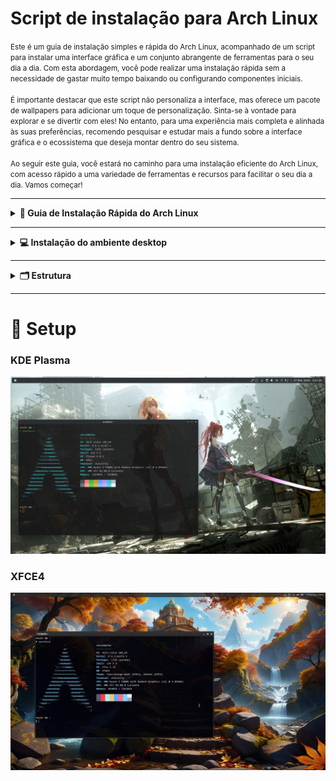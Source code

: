 # Script de instalação para Arch Linux

<small>
  Este é um guia de instalação simples e rápida do Arch Linux, acompanhado de um script para instalar uma interface gráfica e um conjunto abrangente de ferramentas para o seu dia a dia. Com esta abordagem, você pode realizar uma instalação rápida sem   a necessidade de gastar muito tempo baixando ou configurando componentes iniciais.</br></br>
  É importante destacar que este script não personaliza a interface, mas oferece um pacote de wallpapers para adicionar um toque de personalização. Sinta-se à vontade para explorar e se divertir com eles! No entanto, para uma experiência mais completa e alinhada às suas preferências, recomendo pesquisar e estudar mais a fundo sobre a interface gráfica e o ecossistema que deseja montar dentro do seu sistema.</br></br>
  Ao seguir este guia, você estará no caminho para uma instalação eficiente do Arch Linux, com acesso rápido a uma variedade de ferramentas e recursos para facilitar o seu dia a dia. Vamos começar!
</small>

***
<details>
  <summary><strong>🚀 Guia de Instalação Rápida do Arch Linux</strong></summary>
  
  ### Configuração do Teclado
  1. Lista os layouts disponíveis para vocês escolher qual se adequa ao seu teclado:
     
    localectl list-keymaps
    
  2. Carregue a configuração para o teclado (exemplo para ABNT2):
     
    loadkeys br-abnt2
    
  ### Configuração de Região e Idioma (Opcional)
  1. Abra o arquivo de configuração de localidades para edição:
 
    nano /etc/locale.gen

  <blockquote>
    Remova o “#” na frente da linha do idioma da sua escolha por exemplo: #pt_BR.UTF-8 UTF-8 > pt_BR.UTF-8 UTF-8 . Após isso use os atalhos CTRL+O e aperte ENTER depois CTRL+X e aperte ENTER.
  </blockquote>
    
  2. Gera as localidade definida no arquivo /etc/locale.gen:

    locale-gen

  3. Define o idioma padrão do sistema (exemplo para pt-br):

    export LANG=pt_BR.UTF-8

  ### Atualizar o relógio do sistema
  
  1. Ativa a sincronização automática de hora e data pela rede utilizando NTP (Network Time Protocol).

    timedatectl set-ntp true
      
  2. Verificando mudança na configuração de hora e data:

    timedatectl status

  ### Modo de inicialização
  
  1. Verifica se o sistema utiliza UEFI (mais moderno), o que é importante para alguns ajustes posteriores.

    ls /sys/firmware/efi/efivars

  2. Verifique o número de bits do UEFI:

    cat /sys/firmware/efi/fw_platform_size

  ### Configuração de Rede sem Fio

  <blockquote>
    Para instalar o Arch Linux precisa ter conexão via Wi-Fi ou Ethernet. Siga as instruções abaixo para caso queira usar internet sem fio.
  </blockquote>
  
  1. Liste as interfaces de rede disponíveis no sistema:

    ip link

  2. Ativa a interface de rede especificada (por exemplo, `ip link set wlan0 up` para ativar a rede sem fio):

    sudo rfkill unblock wifi && ip link set {interface} up

  <blockquote>
    Aqui estamos desbloqueando a placa de rede e ativando ela… Não esqueça de trocar “{interface}” pela sua placa de rede.
  </blockquote>
  
  3. Inicie a ferramenta de configuração de rede sem fio:

    iwctl

  4. Liste os dispositivos de rede sem fio disponíveis:

    device list

  5. Faz uma busca por redes sem fio disponíveis na interface escolhida (por exemplo, `station wlan0 scan`  para busca na rede sem fio):

    station {interface} scan

  6. Mostra as redes da busca anterior:

    station {interface} get-networks

  7. Conecta à rede sem fio especificada pelo SSID:

    station {interface} connect SSID

  <blockquote>
    Vai abrir um campo no console para preencher com a senha da rede.
  </blockquote>
  
  8. Mostra detalhes da conexão atual na interface:

    station {interface} show

  9. Saia do iwctl:

    exit

  <p>Em seguida teste a rede:</p>
  
    ping -c 5 archlinux.org

  ### Instalação
  
  1. O arch linux tem um script de instalação intuitivo ([https://archinstall.archlinux.page/](https://archinstall.archlinux.page/)):

    archinstall
    
  <blockquote>
    No perfil escolha o tipo MINIMAL.
  </blockquote>
    
  ![arch](https://www.edivaldobrito.com.br/wp-content/uploads/2023/03/archinstall-2-5-4-lancado-com-novos-recursos-e-varias-melhorias.webp)
  
</details>

***
<details>
  <summary><strong>💻 Instalação do ambiente desktop</strong></summary>
  
  <blockquote>
    Ao reiniciar o sistema, verifique se está conectado à internet e siga os passos abaixo.
  </blockquote>

  1. Baixe o script de inicialização:
     
    sh -c "$(curl -fsSL https://raw.githubusercontent.com/afiovinicius/dotfiles/main/init-setup)"

</details>

***
<details>
  <summary><strong>🗂️ Estrutura</strong></summary>
  
```
|—— files
|    |—— assets
|        |—— icon-menu.png
|        |—— set-wallpaper.sh
|        |—— setup.jpg
|        |—— wallpapers
|            |—— bg-01.jpg
|            |—— bg-02.jpg
|            |—— bg-03.jpg
|            |—— bg-04.jpg
|            |—— bg-05.jpg
|            |—— bg-06.jpg
|            |—— bg-07.jpg
|            |—— bg-08.jpg
|            |—— bg-09.jpg
|            |—— bg-10.jpg
|            |—— bg-11.jpg
|            |—— bg-12.jpg
|            |—— bg-13.jpg
|            |—— bg-14.jpg
|            |—— bg-15.jpg
|            |—— bg-16.jpg
|            |—— bg-17.jpg
|            |—— bg-18.jpg
|            |—— bg-19.jpg
|            |—— bg-20.jpg
|    |—— config
|        |—— alacritty
|            |—— alacritty.toml
|            |—— themes
|                |—— vicit.toml
|        |—— neofetch
|            |—— config.conf
|        |—— zsh
|            |—— .zshenv
|            |—— .zshrc
|    |—— kde
|        |—— install.sh
|    |—— xfce
|        |—— install.sh
|—— scripts
|    |—— configs-desktop.sh
|    |—— configs-system.sh
|    |—— ecosystem.sh
|    |—— utils.sh
|—— .gitignore
|—— init-setup
|—— setup.sh
```
</details>

***

# 🏅 Setup

### KDE Plasma
![setup](./files/assets/setup-kde.jpg)

### XFCE4
![setup](./files/assets/setup-xfce.jpg)